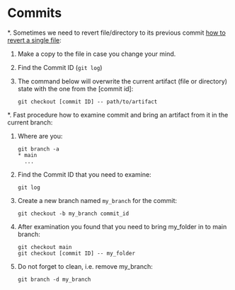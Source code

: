 # Commits

*. Sometimes we need to revert file/directory to its previous commit
[how to revert a single file](https://dev.to/lofiandcode/git-and-github-how-to-revert-a-single-file-dha):

1. Make a copy to the file in case you change your mind.

2. Find the Commit ID (``git log``)

3. The command below will overwrite the current artifact (file or directory) state with the one from the [commit id]:

   ```shell
   git checkout [commit ID] -- path/to/artifact
   ```

*. Fast procedure how to examine commit and bring an artifact from it in the current branch:

1. Where are you:

   ```shell
   git branch -a
   * main
     ...
   ```

2. Find the Commit ID that you need to examine:

   ```shell
   git log
   ```

3. Create a new branch named <code>my_branch</code> for the commit:

   ```shell
   git checkout -b my_branch commit_id
   ```

4. After examination you found that you need to bring my_folder in to main branch:

   ```shell
   git checkout main
   git checkout [commit ID] -- my_folder
   ```

5. Do not forget to clean, i.e. remove my_branch:

   ```shell
   git branch -d my_branch
   ```

